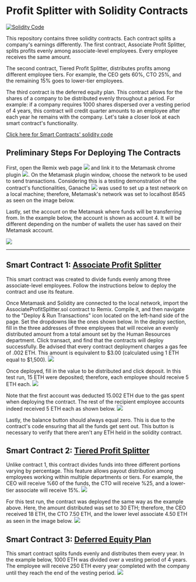 # Profit Splitter with Solidity Contracts
[![](Images/intro.jpg "Solidity Code")](https://github.com/EmilianoAmador/ProfitSplitter_Blockchain-Solidity-Contracts/tree/master/Contracts)

This repository contains three solidity contracts. Each contract splits a company's earnings differently. The first contract, Associate Profit Splitter, splits profits evenly among associate-level employees. Every employee receives the same amount.

The second contract, Tiered Profit Splitter, distributes profits among different employee tiers. For example, the CEO gets 60%, CTO 25%, and the remaining 15% goes to lower-tier employees. 

The third contract is the deferred equity plan. This contract allows for the shares of a company to be distributed evenly throughout a period. For example: if a company requires 1000 shares dispersed over a vesting period of 4 years, this contract will credit quarter amounts to an employee after each year he remains with the company. Let's take a closer look at each smart contract's functionality.

[Click here for Smart Contracts' solidity code](https://github.com/EmilianoAmador/ProfitSplitter_Blockchain-Solidity-Contracts/tree/master/Contracts)

## Preliminary Steps For Deploying The Contracts
First, open the Remix web page [![](Images/remix.png)](https://remix.ethereum.org "Remix Webpage") and link it to the Metamask chrome plugin [![](Images/metamask.png)](https://metamask.io/ "Metamask Plugin"). On the Metamask plugin window, choose the network to be used to send transactions. Considering this is a testing demonstration of the contract's functionalities, Ganache [![](Images/ganache.png)](https://www.trufflesuite.com/ganache "Ganache Trufflesuite") was used to set up a test network on a local machine; therefore, Metamask's network was set to localhost 8545 as seen on the image below.

Lastly, set the account on the Metamask where funds will be transferring from. In the example below, the account is shown as account 4. It will be different depending on the number of wallets the user has saved on their Metamask account.


![](Images/metamask-preline.png)

---

## Smart Contract 1: [Associate Profit Splitter](Contracts/AssociateProfitSplitter.sol "Click For Solidity Code")
This smart contract was created to divide funds evenly among three associate-level employees. Follow the instructions below to deploy the contract and use its feature.

Once Metamask and Solidity are connected to the local network, import the AssociateProfitSplitter.sol contract to Remix. Compile it, and then navigate to the "Deploy & Run Transactions" icon located on the left-hand side of the page. Set the dropdowns like the ones shown below. In the deploy section, fill in the three addresses of three employees that will receive an evenly distributed amount from a total amount set by the Human Resources department. Click transact, and find that the contracts will deploy successfully. Be advised that every contract deployment charges a gas fee of .002 ETH. This amount is equivalent to $3.00 (calculated using 1 ETH equal to $1,500). 
![](Images/remix-tps.png)

Once deployed, fill in the value to be distributed and click deposit. In this test run, 15 ETH were deposited; therefore, each employee should receive 5 ETH each.
![](Images/accprofitsplitter.png)

Note that the first account was deducted 15.002 ETH due to the gas spent when deploying the contract. The rest of the recipient employee accounts indeed received 5 ETH each as shown below.
![](Images/accprofitsplitter_ganache.png)

Lastly, the balance button should always equal zero. This is due to the contract's code ensuring that all the funds get sent out. This button is necessary to verify that there aren't any ETH held in the solidity contract. 

## Smart Contract 2: [Tiered Profit Splitter](Contracts/TieredProfitSplitter.sol "Click For Solidity Code")

Unlike contract 1, this contract divides funds into three different portions varying by percentage. This feature allows payout distribution among employees working within multiple departments or tiers. For example, the CEO will receive %60 of the funds, the CTO will receive %25, and a lower-tier associate will receive 15%.
![](Images/tieprofitsplitter.png)

For this test run, the contract was deployed the same way as the example above. Here, the amount distributed was set to 30 ETH; therefore, the CEO received 18 ETH, the CTO 7.50 ETH, and the lower level associate 4.50 ETH as seen in the image below.
![](Images/tieprofitsplitter_ganache.png)

## Smart Contract 3: [Deferred Equity Plan](Contracts/DeferredEquityPlan.sol "Click For Solidity Code")

This smart contract splits funds evenly and distributes them every year. In the example below, 1000 ETH was divided over a vesting period of 4 years. The employee will receive 250 ETH every year completed with the company until they reach the end of the vesting period.
![](Images/deferredeqplan.png)


